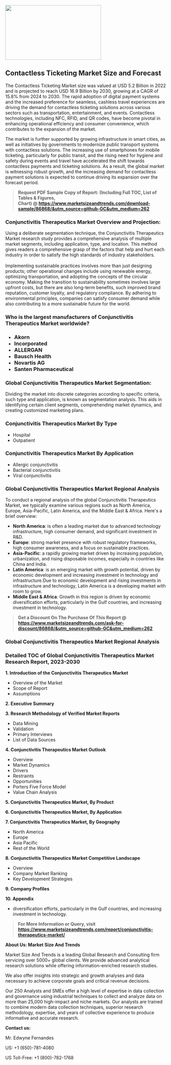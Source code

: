<p><img class="alignnone size-medium wp-image-20088" src="https://ffe5etoiles.com/wp-content/uploads/2024/12/MST1-300x171.png" alt="" width="300" height="171" /></p><h2>Contactless Ticketing Market Size and Forecast</h2><p>The Contactless Ticketing Market size was valued at USD 5.2 Billion in 2022 and is projected to reach USD 16.9 Billion by 2030, growing at a CAGR of 15.8% from 2024 to 2030. The rapid adoption of digital payment systems and the increased preference for seamless, cashless travel experiences are driving the demand for contactless ticketing solutions across various sectors such as transportation, entertainment, and events. Contactless technologies, including NFC, RFID, and QR codes, have become pivotal in enhancing operational efficiency and consumer convenience, which contributes to the expansion of the market.</p><p>The market is further supported by growing infrastructure in smart cities, as well as initiatives by governments to modernize public transport systems with contactless solutions. The increasing use of smartphones for mobile ticketing, particularly for public transit, and the rising need for hygiene and safety during events and travel have accelerated the shift towards contactless payments and ticketing solutions. As a result, the global market is witnessing robust growth, and the increasing demand for contactless payment solutions is expected to continue driving its expansion over the forecast period.</p></p><blockquote id="" class=""><strong>Request PDF Sample Copy of Report: (Including Full TOC, List of Tables &amp; Figures, Chart)&nbsp;@&nbsp;<strong><a href="https://www.marketsizeandtrends.com/download-sample/86868/&utm_source=github-GC&utm_medium=262" target="_blank">https://www.marketsizeandtrends.com/download-sample/86868/&utm_source=github-GC&utm_medium=262</a></strong></strong></blockquote><h3 id="" class="">Conjunctivitis Therapeutics Market&nbsp;Overview and Projection:</h3><p id="" class="">Using a deliberate segmentation technique, the Conjunctivitis Therapeutics Market research study provides a comprehensive analysis of multiple market segments, including application, type, and location. This method gives readers a comprehensive grasp of the factors that help and hurt each industry in order to satisfy the high standards of industry stakeholders. <br /> <br />Implementing sustainable practices involves more than just designing products; other operational changes include using renewable energy, optimizing transportation, and adopting the concepts of the circular economy. Making the transition to sustainability sometimes involves large upfront costs, but there are also long-term benefits, such improved brand reputation, customer loyalty, and regulatory compliance. By adhering to environmental principles, companies can satisfy consumer demand while also contributing to a more sustainable future for the world.</p><h3 id="" class="">Who is the largest manufacturers of&nbsp;Conjunctivitis Therapeutics Market worldwide?</h3><h3 class=""><p><ul><li>Akorn </li><li> Incorporated </li><li> ALLERGAN </li><li> Bausch Health </li><li> Novartis AG </li><li> Santen Pharmaceutical</li></ul></p></h3><h3 id="" class="">Global&nbsp;Conjunctivitis Therapeutics Market Segmentation:</h3><p id="" class="">Dividing the market into discrete categories according to specific criteria, such type and application, is known as segmentation analysis. This aids in identifying certain client segments, comprehending market dynamics, and creating customized marketing plans.</p><h3 id="" class="">Conjunctivitis Therapeutics Market&nbsp;By Type</h3><p><p><ul><li>Hospital </li><li> Outpatient</p></li></ul></p></p><h3 id="" class="">Conjunctivitis Therapeutics Market&nbsp;By Application</h3><p class=""><p><ul><li>Allergic conjunctivitis </li><li> Bacterial conjunctivitis </li><li> Viral conjunctivitis</li></ul></p></p><h3 id="" class="">Global Conjunctivitis Therapeutics Market Regional Analysis</h3><p id="" class="">To conduct a regional analysis of the global Conjunctivitis Therapeutics Market, we typically examine various regions such as North America, Europe, Asia-Pacific, Latin America, and the Middle East &amp; Africa. Here's a brief overview:</p><ul><li><strong>North America</strong>: is often a leading market due to advanced technology infrastructure, high consumer demand, and significant investment in R&amp;D.</li><li><strong>Europe</strong>: strong market presence with robust regulatory frameworks, high consumer awareness, and a focus on sustainable practices.</li><li><strong>Asia-Pacific</strong>: a rapidly growing market driven by increasing population, urbanization, and rising disposable incomes, especially in countries like China and India.</li><li><strong>Latin America</strong>: is an emerging market with growth potential, driven by economic development and increasing investment in technology and infrastructure.Due to economic development and rising investments in infrastructure and technology, Latin America is a developing market with room to grow.</li><li><strong>Middle East &amp; Africa</strong>: Growth in this region is driven by economic diversification efforts, particularly in the Gulf countries, and increasing investment in technology.</li></ul><blockquote id="" class=""><strong>Get a Discount On The Purchase Of This Report @ <strong><a href="https://www.marketsizeandtrends.com/ask-for-discount/86868/&utm_source=github-GC&utm_medium=262" target="_blank">https://www.marketsizeandtrends.com/ask-for-discount/86868/&utm_source=github-GC&utm_medium=262</a></strong></strong></blockquote><h3 id="" class="">Global Conjunctivitis Therapeutics Market Regional Analysis</h3><h3 id="" class="">Detailed TOC of Global Conjunctivitis Therapeutics Market Research Report, 2023-2030</h3><p id="" class=""><strong>1. Introduction of the Conjunctivitis Therapeutics Market</strong></p><ul><li>Overview of the Market</li><li>Scope of Report</li><li>Assumptions</li></ul><p id="" class=""><strong>2. Executive Summary</strong></p><p id="" class=""><strong>3. Research Methodology of Verified Market Reports</strong></p><ul><li>Data Mining</li><li>Validation</li><li>Primary Interviews</li><li>List of Data Sources</li></ul><p id="" class=""><strong>4. Conjunctivitis Therapeutics Market Outlook</strong></p><ul><li>Overview</li><li>Market Dynamics</li><li>Drivers</li><li>Restraints</li><li>Opportunities</li><li>Porters Five Force Model</li><li>Value Chain Analysis</li></ul><p id="" class=""><strong>5. Conjunctivitis Therapeutics Market, By Product</strong></p><p id="" class=""><strong>6. Conjunctivitis Therapeutics Market, By Application</strong></p><p id="" class=""><strong>7. Conjunctivitis Therapeutics Market, By Geography</strong></p><ul><li>North America</li><li>Europe</li><li>Asia Pacific</li><li>Rest of the World</li></ul><p id="" class=""><strong>8. Conjunctivitis Therapeutics Market Competitive Landscape</strong></p><ul><li>Overview</li><li>Company Market Ranking</li><li>Key Development Strategies</li></ul><p id="" class=""><strong>9. Company Profiles</strong></p><p id="" class=""><strong>10. Appendix</strong></p><ul><li>diversification efforts, particularly in the Gulf countries, and increasing investment in technology.</li></ul><blockquote id="" class=""><strong>For More Information or Query, visit <strong><strong><a href="https://www.marketsizeandtrends.com/report/conjunctivitis-therapeutics-market/" target="_blank">https://www.marketsizeandtrends.com/report/conjunctivitis-therapeutics-market/</a></strong></strong></strong></blockquote><p id="" class=""><strong>About Us: Market Size And Trends</strong></p><p id="" class="">Market Size And Trends is a leading Global Research and Consulting firm servicing over 5000+ global clients. We provide advanced analytical research solutions while offering information-enriched research studies.</p><p id="" class="">We also offer insights into strategic and growth analyses and data necessary to achieve corporate goals and critical revenue decisions.</p><p id="" class="">Our 250 Analysts and SMEs offer a high level of expertise in data collection and governance using industrial techniques to collect and analyze data on more than 25,000 high-impact and niche markets. Our analysts are trained to combine modern data collection techniques, superior research methodology, expertise, and years of collective experience to produce informative and accurate research.</p><p id="" class=""><strong>Contact us:</strong></p><p id="" class="">Mr. Edwyne Fernandes</p><p id="" class="">US: +1 (650)-781-4080</p><p id="" class="">US Toll-Free: +1 (800)-782-1768</p>
